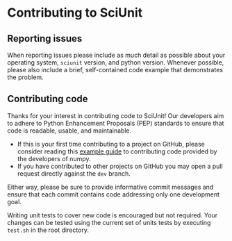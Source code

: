 # Contributing to SciUnit

## Reporting issues

When reporting issues please include as much detail as possible about your
operating system, `sciunit` version, and python version. Whenever possible, please
also include a brief, self-contained code example that demonstrates the problem.

## Contributing code

Thanks for your interest in contributing code to SciUnit!
Our developers aim to adhere to Python Enhancement Proposals (PEP) standards to ensure that code is readable, usable, and maintainable.

+ If this is your first time contributing to a project on GitHub, please consider reading
this [example guide](https://numpy.org/devdocs/dev/index.html) to contributing code provided by the developers of numpy.
+ If you have contributed to other projects on GitHub you may open a pull request directly against the `dev` branch.

Either way, please be sure to provide informative commit messages
and ensure that each commit contains code addressing only one development goal.

Writing unit tests to cover new code is encouraged but not required.
Your changes can be tested using the current set of units tests by executing `test.sh` in the root directory.

